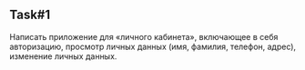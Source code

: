 ## Task#1
Написать приложение для «личного кабинета», включающее в себя авторизацию,
просмотр личных данных (имя, фамилия, телефон, адрес), изменение личных данных.
